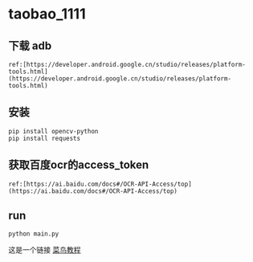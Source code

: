 # taobao_1111


## 下载 adb 
    ref:[https://developer.android.google.cn/studio/releases/platform-tools.html](https://developer.android.google.cn/studio/releases/platform-tools.html)
## 安装 
    pip install opencv-python 
    pip install requests
## 获取百度ocr的access_token
    ref:[https://ai.baidu.com/docs#/OCR-API-Access/top](https://ai.baidu.com/docs#/OCR-API-Access/top)
    
## run
    python main.py
这是一个链接 [菜鸟教程](https://www.runoob.com)
